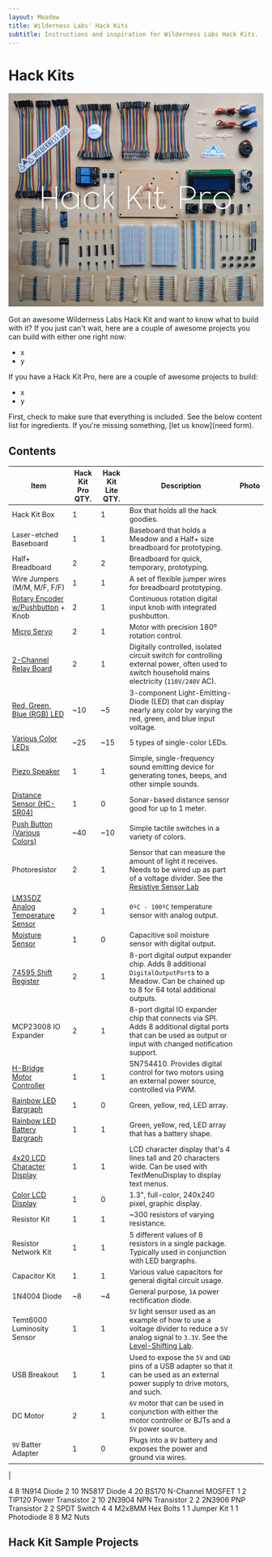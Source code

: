 ```yaml
---
layout: Meadow
title: Wilderness Labs' Hack Kits
subtitle: Instructions and inspiration for Wilderness Labs Hack Kits.
---
```



# Hack Kits

![](Hack_Kit_Pro.png)

Got an awesome Wilderness Labs Hack Kit and want to know what to build with it? If you just can't wait, here are a couple of awesome projects you can build with either one right now:

 * x
 * y

If you have a Hack Kit Pro, here are a couple of awesome projects to build:
 
 * x
 * y

First, check to make sure that everything is included. See the below content list for ingredients. If you're missing something, [let us know](need form).


## Contents

| Item                   | Hack Kit Pro QTY. | Hack Kit Lite QTY. | Description | Photo |
|------------------------|--------------|---------------|---------------|-------|
| Hack Kit Box           | 1 | 1 | Box that holds all the hack goodies. |
| Laser-etched Baseboard | 1 | 1 | Baseboard that holds a Meadow and a Half+ size breadboard for prototyping. |
| Half+ Breadboard       | 2 | 2 | Breadboard for quick, temporary, prototyping. |
| Wire Jumpers (M/M, M/F, F/F) | 1 | 1 | A set of flexible jumper wires for breadboard prototyping. |
| [Rotary Encoder w/Pushbutton](/docs/api/Meadow.Foundation/Meadow.Foundation.Sensors.Rotary.RotaryEncoderWithButton.html) + Knob | 2 | 1 | Continuous rotation digital input knob with integrated pushbutton. |
| [Micro Servo](/docs/api/Meadow.Foundation/Meadow.Foundation.Servos.Servo.html) | 2 | 1 | Motor with precision 180º rotation control. |
| [2-Channel Relay Board](/docs/api/Meadow.Foundation/Meadow.Foundation.Relays.Relay.html)  | 2 | 1 | Digitally controlled, isolated circuit switch for controlling external power, often used to switch household mains electricity (`110V/240V` AC). |
| [Red, Green, Blue (RGB) LED](/docs/api/Meadow.Foundation/Meadow.Foundation.Leds.RgbPwmLed.html) | ~10 | ~5 | 3-component Light-Emitting-Diode (LED) that can display nearly any color by varying the red, green, and blue input voltage. |
| [Various Color LEDs](/docs/api/Meadow.Foundation/Meadow.Foundation.Leds.Led.html) | ~25 | ~15 | 5 types of single-color LEDs. |
| [Piezo Speaker](/docs/api/Meadow.Foundation/Meadow.Foundation.Audio.PiezoSpeaker.html) | 1 | 1 | Simple, single-frequency sound emitting device for generating tones, beeps, and other simple sounds. |
| [Distance Sensor (HC-SR04)](/docs/api/Meadow.Foundation/Meadow.Foundation.Sensors.Distance.HCSR04.html) | 1 | 0 | Sonar-based distance sensor good for up to 1 meter. |
| [Push Button (Various Colors)](/docs/api/Meadow.Foundation/Meadow.Foundation.Sensors.Buttons.PushButton.html) | ~40 | ~10 | Simple tactile switches in a variety of colors. |
| Photoresistor | 2 | 1 | Sensor that can measure the amount of light it receives. Needs to be wired up as part of a voltage divider. See the [Resistive Sensor Lab](/Hardware/Tutorials/Electronics/Part5/Resistive_Sensor_Lab/) |
| [LM35DZ Analog Temperature Sensor](/docs/api/Meadow.Foundation/Meadow.Foundation.Sensors.Temperature.AnalogTemperature.html) | 2 | 1 | `0ºC - 100ºC` temperature sensor with analog output. |
| [Moisture Sensor](/docs/api/Meadow.Foundation/Meadow.Foundation.Sensors.Moisture.Capacitive.html) | 1 | 0 | Capacitive soil moisture sensor with digital output. |
| [74595 Shift Register](/docs/api/Meadow.Foundation/Meadow.Foundation.ICs.IOExpanders.x74595.html) | 2 | 1 | 8-port digital output expander chip. Adds 8 additional `DigitalOutputPort`s to a Meadow. Can be chained up to 8 for 64 total additional outputs. |
| MCP23008 IO Expander | 2 | 1 | 8-port digital IO expander chip that connects via SPI. Adds 8 additional digital ports that can be used as output or input with changed notification support. |
| [H-Bridge Motor Controller](/docs/api/Meadow.Foundation/Meadow.Foundation.Motors.HBridgeMotor.html) | 1 | 1 | SN754410. Provides digital control for two motors using an external power source, controlled via PWM. |
| [Rainbow LED Bargraph](/docs/api/Meadow.Foundation/Meadow.Foundation.Leds.LedBarGraph.html) | 1 | 0 | Green, yellow, red, LED array. |
| [Rainbow LED Battery Bargraph](/docs/api/Meadow.Foundation/Meadow.Foundation.Leds.LedBarGraph.html) | 1 | 1 | Green, yellow, red, LED array that has a battery shape. |
| [4x20 LCD Character Display](http://staging-developer.wildernesslabs.co/docs/api/Meadow.Foundation/Meadow.Foundation.Displays.Lcd.CharacterDisplay.html) | 1 | 1 | LCD character display that's 4 lines tall and 20 characters wide. Can be used with TextMenuDisplay to display text menus. |
| [Color LCD Display](http://staging-developer.wildernesslabs.co/docs/api/Meadow.Foundation/Meadow.Foundation.Displays.SSD1306.html) | 1 | 0 | 1.3", full-color, 240x240 pixel, graphic display. |
| Resistor Kit | 1 | 1 | ~300 resistors of varying resistance. |
| Resistor Network Kit | 1 | 1 | 5 different values of 8 resistors in a single  package. Typically used in conjunction with LED bargraphs. |
| Capacitor Kit | 1 | 1 | Various value capacitors for general digital circuit usage. |
| 1N4004 Diode | ~8 | ~4 | General purpose, `1A` power rectification diode. |
| Temt6000 Luminosity Sensor | 1 | 1 | `5V` light sensor used as an example of how to use a voltage divider to reduce a `5V` analog signal to `3.3V`. See the [Level-Shifting Lab](http://127.0.0.1:4002/Hardware/Tutorials/Electronics/Part5/Level_Shifting_Lab/). |
| USB Breakout | 1 | 1 | Used to expose the `5V` and `GND` pins of a USB adapter so that it can be used as an external power supply to drive motors, and such. |
| DC Motor | 2 | 1 | `6V` motor that can be used in conjunction with either the motor controller or BJTs and a `5V` power source. |
| `9V` Batter Adapter | 1 | 0 | Plugs into a `9V` battery and exposes the power and ground via wires. |
| 



4	8	1N914 Diode
2	10	1N5817 Diode
4	20	BS170 N-Channel MOSFET
1	2	TIP120 Power Transistor
2	10	2N3904 NPN Transistor
2	2	2N3906 PNP Transistor
2	2	SPDT Switch
4	4	M2x8MM Hex Bolts
1	1	Jumper Kit
1	1	Photodiode
8	8	M2 Nuts

## Hack Kit Sample Projects